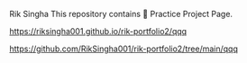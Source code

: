 Rik Singha 
This repository contains 🔗 Practice Project Page.

https://riksingha001.github.io/rik-portfolio2/qqq

https://github.com/RikSingha001/rik-portfolio2/tree/main/qqq
